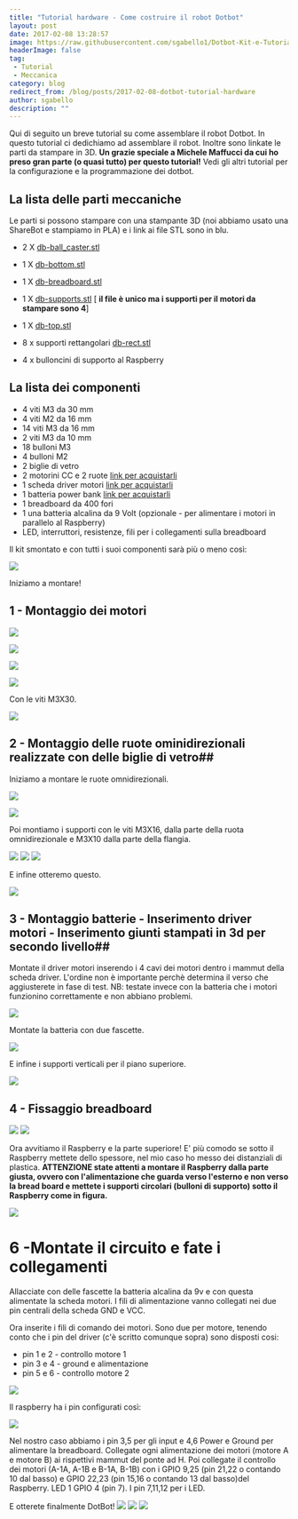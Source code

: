 ```yaml
---
title: "Tutorial hardware - Come costruire il robot Dotbot"
layout: post
date: 2017-02-08 13:28:57
image: https://raw.githubusercontent.com/sgabello1/Dotbot-Kit-e-Tutorial/master/tut/dotbot_git2/WhatsApp%20Image%202017-01-11%20at%2010.21.55.jpeg
headerImage: false
tag:
 - Tutorial
 - Meccanica
category: blog
redirect_from: /blog/posts/2017-02-08-dotbot-tutorial-hardware
author: sgabello
description: ""
---
```


Qui di seguito un breve tutorial su come assemblare il robot Dotbot. In questo tutorial ci dedichiamo ad assemblare il  robot. Inoltre sono linkate le parti da stampare in 3D. **Un grazie speciale a Michele Maffucci da cui ho preso gran parte (o quasi tutto) per questo tutorial!** Vedi gli altri tutorial per la configurazione e la programmazione dei dotbot.

## La lista delle parti meccaniche  ##
Le parti si possono stampare con una stampante 3D (noi abbiamo usato una ShareBot e stampiamo in PLA) e i link ai file STL sono in blu.

* 2 X [db-ball_caster.stl](https://github.com/sgabello1/Dotbot-Kit-e-Tutorial/blob/master/db-ball_caster.stl)

* 1 X [db-bottom.stl](https://github.com/sgabello1/Dotbot-Kit-e-Tutorial/blob/master/db-bottom.stl)
* 1 X [db-breadboard.stl](https://github.com/sgabello1/Dotbot-Kit-e-Tutorial/blob/master/db-breadboard.stl)
* 1 X [db-supports.stl](https://github.com/sgabello1/Dotbot-Kit-e-Tutorial/blob/master/db-supports.stl ) [ **il file è unico ma i supporti per il motori da stampare sono 4**]
* 1 X [db-top.stl](https://github.com/sgabello1/Dotbot-Kit-e-Tutorial/blob/master/db-top.stl)
* 8 x supporti rettangolari [db-rect.stl](https://github.com/sgabello1/Dotbot-Kit-e-Tutorial/blob/master/v04-db-dist-25-mm.stl)
* 4 x bulloncini di supporto al Raspberry

## La lista dei componenti ##

*  4 viti M3 da  30 mm
*  4 viti M2 da  16 mm
*  14 viti M3 da  16 mm
* 2 viti M3 da 10 mm
*  18 bulloni M3
*  4 bulloni M2
*  2 biglie di vetro
*  2 motorini CC e  2 ruote [link per acquistarli](http://www.volumerate.com/product/3-7-2v-dual-axis-tt-gear-motor-65mm-blue-rubber-wheel-for-smart-car-844443000)
*  1 scheda driver motori [link per acquistarli]( http://www.volumerate.com/product/hg7881-two-channel-motor-driver-board-dark-blue-2-5-12v-2-pcs-844407060 )
*  1 batteria power bank [link per acquistarli](https://www.amazon.it/RAVPower-Caricabatterie-Tecnologia-Universale-Smartphone/dp/B00YA01MC6/ref=sr_1_22?ie=UTF8&qid=1479834997&sr=8-22&keywords=batteria+esterna)
*  1 breadboard da 400 fori
*  1 una batteria alcalina da 9 Volt (opzionale - per alimentare i motori in parallelo al Raspberry)
*   LED, interruttori, resistenze, fili per i collegamenti sulla breadboard

Il kit smontato e con tutti i suoi componenti sarà più o meno così:

![](https://raw.githubusercontent.com/sgabello1/Dotbot-Kit-e-Tutorial/master/tut/dotbot_git2/WhatsApp%20Image%202017-01-11%20at%2010.21.55.jpeg)

Iniziamo a montare!

## 1 - Montaggio dei motori


![](https://raw.githubusercontent.com/sgabello1/Dotbot-Kit-e-Tutorial/master/tut/dotbot_git2/WhatsApp%20Image%202017-01-11%20at%2010.27.45.jpeg)


![](https://raw.githubusercontent.com/sgabello1/Dotbot-Kit-e-Tutorial/master/tut/dotbot_git2/WhatsApp%20Image%202017-01-11%20at%2010.27.45_2.jpeg)


![](https://raw.githubusercontent.com/sgabello1/Dotbot-Kit-e-Tutorial/master/tut/dotbot_git2/WhatsApp%20Image%202017-01-11%20at%2010.27.45_1.jpeg)


![](https://raw.githubusercontent.com/sgabello1/Dotbot-Kit-e-Tutorial/master/tut/dotbot_git2/WhatsApp%20Image%202017-01-11%20at%2010.47.18.jpeg)


Con le viti M3X30.

![](https://raw.githubusercontent.com/sgabello1/Dotbot-Kit-e-Tutorial/master/tut/dotbot_git2/WhatsApp%20Image%202017-01-11%20at%2010.47.18_1.jpeg)

## 2 - Montaggio delle ruote ominidirezionali realizzate con delle biglie di vetro##

Iniziamo a montare le ruote omnidirezionali.


![](https://raw.githubusercontent.com/sgabello1/Dotbot-Kit-e-Tutorial/master/tut/dotbot_git2/WhatsApp%20Image%202017-01-11%20at%2011.12.05.jpeg)

![](https://raw.githubusercontent.com/sgabello1/Dotbot-Kit-e-Tutorial/master/tut/dotbot_git2/WhatsApp%20Image%202017-01-11%20at%2011.12.05_1.jpeg )

Poi montiamo i supporti con le viti M3X16, dalla parte della ruota omnidirezionale e M3X10 dalla parte della flangia.

![](https://raw.githubusercontent.com/sgabello1/Dotbot-Kit-e-Tutorial/master/tut/dotbot_git2/WhatsApp%20Image%202017-01-11%20at%2011.12.05_4.jpeg)
![](https://raw.githubusercontent.com/sgabello1/Dotbot-Kit-e-Tutorial/master/tut/dotbot_git2/WhatsApp%20Image%202017-01-11%20at%2011.12.05_3.jpeg )
![](https://raw.githubusercontent.com/sgabello1/Dotbot-Kit-e-Tutorial/master/tut/dotbot_git2/WhatsApp%20Image%202017-01-11%20at%2011.12.05_2.jpeg )

E infine otteremo questo.

![](https://raw.githubusercontent.com/sgabello1/Dotbot-Kit-e-Tutorial/master/tut/dotbot_git2/WhatsApp%20Image%202017-01-11%20at%2011.37.35.jpeg )

## 3 - Montaggio batterie - Inserimento driver motori - Inserimento giunti stampati in 3d per secondo livello##

Montate il driver motori inserendo i 4 cavi dei motori dentro i mammut della scheda driver. L'ordine non è importante perchè determina il verso che aggiusterete in fase di test. NB: testate invece con la batteria che i motori funzionino correttamente e non abbiano problemi.

![](https://raw.githubusercontent.com/sgabello1/Dotbot-Kit-e-Tutorial/master/tut/dotbot_git2/WhatsApp%20Image%202017-01-11%20at%2011.50.00.jpeg)

Montate la batteria con due fascette.

![](https://raw.githubusercontent.com/sgabello1/Dotbot-Kit-e-Tutorial/master/tut/dotbot_git2/WhatsApp%20Image%202017-01-11%20at%2011.57.56.jpeg )

E infine i supporti verticali per il piano superiore.

![](https://raw.githubusercontent.com/sgabello1/Dotbot-Kit-e-Tutorial/master/tut/dotbot_git2/WhatsApp%20Image%202017-01-11%20at%2012.15.27.jpeg)




## 4 - Fissaggio breadboard ##


![](https://raw.githubusercontent.com/sgabello1/Dotbot-Kit-e-Tutorial/master/tut/dotbot_git2/WhatsApp%20Image%202017-01-11%20at%2012.17.04.jpeg )
![](https://raw.githubusercontent.com/sgabello1/Dotbot-Kit-e-Tutorial/master/tut/dotbot_git2/WhatsApp%20Image%202017-01-11%20at%2012.23.47.jpeg )

Ora avvitiamo il Raspberry e la parte superiore! E' più comodo se sotto il Raspberry mettete dello spessore, nel mio caso ho messo dei distanziali di plastica. **ATTENZIONE state attenti a montare il Raspberry dalla parte giusta, ovvero con l'alimentazione che guarda verso l'esterno e non verso la bread board e mettete i supporti circolari (bulloni di supporto) sotto il Raspberry come in figura.**

![](https://raw.githubusercontent.com/sgabello1/Dotbot-Kit-e-Tutorial/master/tut/dotbot_git2/WhatsApp%20Image%202017-01-16%20at%2018.06.11.png)


# 6 -Montate il circuito e fate i collegamenti ##

Allacciate con delle fascette la batteria alcalina da 9v e con questa alimentate la scheda motori. I fili di alimentazione vanno collegati nei due pin centrali della scheda GND e VCC.

Ora inserite i fili di comando dei motori. Sono due per motore, tenendo conto che i pin del driver (c'è scritto comunque sopra) sono disposti cosi:

* pin 1 e 2 - controllo motore 1
* pin 3 e 4 - ground e alimentazione
* pin 5 e 6 - controllo motore 2

![](https://raw.githubusercontent.com/sgabello1/Dotbot-Kit-e-Tutorial/master/tut/dotbot_git2/maxresdefault.png )

Il raspberry ha i pin configurati così:

![](https://raw.githubusercontent.com/sgabello1/Dotbot-Kit-e-Tutorial/master/RP2_Pinout.png )

Nel nostro caso abbiamo i pin 3,5 per gli input e 4,6 Power e Ground per alimentare la breadboard. Collegate ogni alimentazione dei motori (motore A e motore B) ai rispettivi mammut del ponte ad H. Poi collegate il controllo dei motori (A-1A, A-1B e B-1A, B-1B) con i GPIO 9,25 (pin 21,22 o contando 10 dal basso) e GPIO 22,23 (pin 15,16 o contando 13 dal basso)del Raspberry. LED 1 GPIO 4 (pin 7).
I pin 7,11,12 per i LED.

E otterete finalmente DotBot!
![](https://raw.githubusercontent.com/sgabello1/Dotbot-Kit-e-Tutorial/master/tut/dotbot_git2/WhatsApp%20Image%202017-01-18%20at%2012.34.06%20(1).jpeg)
![](https://raw.githubusercontent.com/sgabello1/Dotbot-Kit-e-Tutorial/master/tut/dotbot_git2/WhatsApp%20Image%202017-01-18%20at%2012.34.06%20(4).jpeg)
![](https://raw.githubusercontent.com/ludusrusso/images/master/avogadro/avogadro3.jpeg)
